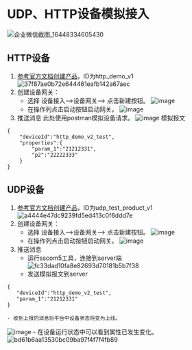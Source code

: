 # UDP、HTTP设备模拟接入
![企业微信截图_16448334605430](https://user-images.githubusercontent.com/18349925/154002341-8817bd2c-bc55-4b40-b54c-14bb6e6f435d.png)

## HTTP设备
1. [参考官方文档创建产品](http://doc.jetlinks.cn/best-practices/tcp-connection.html#%E5%88%9B%E5%BB%BA%E8%AE%BE%E5%A4%87)，ID为http_demo_v1
 ![37f87ae0b72e644461eafb142a67aec](https://user-images.githubusercontent.com/18349925/154005180-2d33f66c-3492-4064-8e08-691077992e17.png)  
2. 创建设备网关：
    - 选择 设备接入-->设备网关--> 点击新建按钮。
    ![image](https://user-images.githubusercontent.com/18349925/154004768-fa577b25-e96f-45eb-9af3-79b6fa9b83ff.png)
    - 在操作列点击启动按钮启动网关。
    ![image](https://user-images.githubusercontent.com/18349925/154005348-85c460c9-e66d-473b-9021-c7a6d2f639b5.png)
3. 推送消息
此处使用postman模拟设备请求。
![image](https://user-images.githubusercontent.com/18349925/154008725-2757156e-0a46-4cea-972d-fa04c4d7fd97.png)
模拟报文
```
{
    "deviceId":"http_demo_v2_test",
    "properties":{
        "param_1":"21212331",
        "p2":"22222333"
    }
}
```
## UDP设备
 1. [参考官方文档创建产品](http://doc.jetlinks.cn/best-practices/tcp-connection.html#%E5%88%9B%E5%BB%BA%E8%AE%BE%E5%A4%87)，ID为udp_test_product_v1
![a4444e47dc9239fd5ed413c0f6ddd7e](https://user-images.githubusercontent.com/18349925/154013346-bc79ce11-a026-4ad4-9a69-031a6470f185.png)  
2. 创建设备网关：
    - 选择 设备接入-->设备网关--> 点击新建按钮。
    ![image](https://user-images.githubusercontent.com/18349925/154013425-fe8fb9ea-d96e-479f-a9f3-b16224f65091.png)
    - 在操作列点击启动按钮启动网关。
   ![image](https://user-images.githubusercontent.com/18349925/154013441-14938228-4bd0-4afc-b321-876a8e77d791.png)
3. 推送消息
    - 运行sscom5工具，连接到server端
![fc33dad10fa8e82693d70181b5b7f38](https://user-images.githubusercontent.com/18349925/154014071-9d564e83-d0c8-4f8a-8a97-a83479a6870c.png)
    - 发送模拟报文到server
 ```
 {
    "deviceId":"http_demo_v2_test",
    "param_1":"21212331"
}
```
    - 收到上报的消息后平台中设备状态将变为上线。
![image](https://user-images.githubusercontent.com/18349925/154015143-5efeab19-b4bb-4321-bb32-0050446d3652.png)
    - 在设备运行状态中可以看到属性已发生变化。
![bd61b6aa13530bc09ba97f4f7f4fb89](https://user-images.githubusercontent.com/18349925/154015196-63b51a77-3a5c-4e49-b0ff-1f30af5b1070.png)


